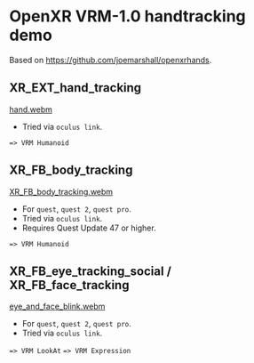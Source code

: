 # OpenXR VRM-1.0 handtracking demo

Based on <https://github.com/joemarshall/openxrhands>.

## XR_EXT_hand_tracking

[hand.webm](https://user-images.githubusercontent.com/68057/204517601-0b59e031-fb99-460a-a85b-aedbe941e8fc.webm)

- Tried via `oculus link`.

`=> VRM Humanoid`

## XR_FB_body_tracking

[XR_FB_body_tracking.webm](https://user-images.githubusercontent.com/68057/206843919-82a2cfb6-9d9a-4ab3-98a4-ba738ff4499b.webm)

- For `quest`, `quest 2`, `quest pro`.
- Tried via `oculus link`.
- Requires Quest Update 47 or higher.

`=> VRM Humanoid`

## XR_FB_eye_tracking_social / XR_FB_face_tracking

[eye_and_face_blink.webm](https://user-images.githubusercontent.com/68057/207227991-3e07893d-9934-4bf9-9250-536c4eee3161.webm)

- For `quest`, `quest 2`, `quest pro`.
- Tried via `oculus link`.

`=> VRM LookAt`
`=> VRM Expression`

